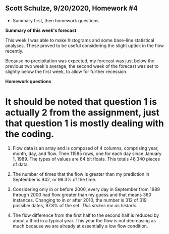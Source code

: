 ## Scott Schulze, 9/20/2020, Homework #4

- Summary first, then homework questions.

**Summary of this week's forecast**

This week I was able to make histograms and some base-line statistical analyses. These proved to be useful considering the slight uptick in the flow recently.

Because no precipitation was expected, my forecast was just below the previous two week's average, the second week of the forecast was set to slightly below the first week, to allow for further recession.



**Homework questions**
# It should be noted that question 1 is actually 2 from the assignment, just that question 1 is mostly dealing with the coding.
 1. Flow data is an array and is composed of 4 columns, comprising year, month, day, and flow. Then 11585 rows, one for each day since January 1, 1989. The types of values are 64 bit floats. This totals 46,340 pieces of data.

 2. The number of times that the flow is greater than my prediction in September is 942, or 99.3% of the time.

 3. Considering only in or before 2000, every day in September from 1989 through 2000 had flow greater than my guess and that means 360 instances. Changing to in or after 2010, the number is 312 of 319 possible dates, 97.8% of the set. *This strikes me as historic.*

 4. The flow difference from the first half to the second half is reduced by about a third in a typical year. This year the flow is not decreasing as much because we are already at essentially a low flow condition.
